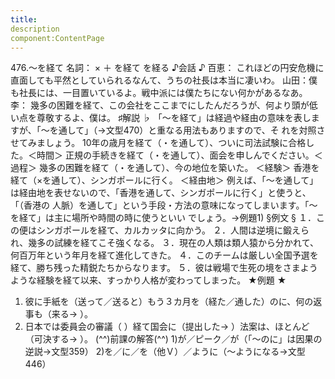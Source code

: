 ```yaml
---
title:
description
component:ContentPage
---
```



476.～を経て
名詞： × ＋ を経て を経る
♪会話 ♪
百恵： これほどの円安危機に直面しても平然としていられるなんて、うちの社長は本当に凄いわ。 山田：僕も社長には、一目置いているよ。戦中派には僕たちにない何かがあるなあ。
李： 幾多の困難を経て、この会社をここまでにしたんだろうが、何より頭が低い点を尊敬するよ、僕は。
♯解説 ♭
「～を経て」は経過や経由の意味を表しますが、「～を通して」（→文型470）と重なる用法もありますので、そ れを対照させてみましょう。
10年の歳月を経て（・を通して）、ついに司法試験に合格した。＜時間＞ 正規の手続きを経て（・を通して）、面会を申しんでください。＜過程＞ 幾多の困難を経て（・を通して）、今の地位を築いた。 ＜経験＞ 香港を経て（×を通して）、シンガポールに行く。 ＜経由地＞ 例えば、「～を通して」は経由地を表せないので、「香港を通して、シンガポールに行く」と使うと、「（香港の
人脈）を通して」という手段・方法の意味になってしまいます。「～を経て」は主に場所や時間の時に使うといい でしょう。→例題1)
§例文 §
１．この便はシンガポールを経て、カルカッタに向かう。
２．人間は逆境に鍛えられ、幾多の試練を経てこそ強くなる。
３．現在の人類は類人猿から分かれて、何百万年という年月を経て進化してきた。
４．このチームは厳しい全国予選を経て、勝ち残った精鋭たちからなります。
５．彼は戦場で生死の境をさまようような経験を経て以来、すっかり人格が変わってしまった。
★例題 ★
1) 彼に手紙を（送って／送ると）もう３カ月を（経た／通した）のに、何の返事も（来る→ ）。
2) 日本では委員会の審議（ ）経て国会に（提出した→ ）法案は、ほとんど（可決する→ ）。
(^^)前課の解答(^^)
1)が／ピーク／が（「～のに」は因果の逆説→文型359）
2)を／に／を（他Ｖ）／ように（～ようになる→文型446）
